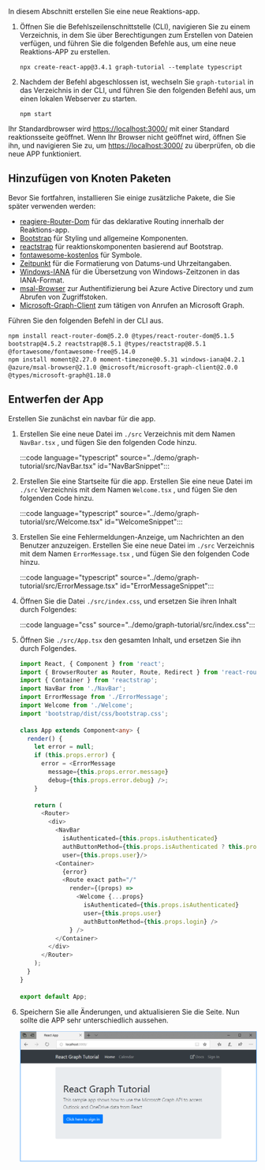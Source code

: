 <!-- markdownlint-disable MD002 MD041 -->

In diesem Abschnitt erstellen Sie eine neue Reaktions-app.

1. Öffnen Sie die Befehlszeilenschnittstelle (CLI), navigieren Sie zu einem Verzeichnis, in dem Sie über Berechtigungen zum Erstellen von Dateien verfügen, und führen Sie die folgenden Befehle aus, um eine neue Reaktions-APP zu erstellen.

    ```Shell
    npx create-react-app@3.4.1 graph-tutorial --template typescript
    ```

1. Nachdem der Befehl abgeschlossen ist, wechseln Sie `graph-tutorial` in das Verzeichnis in der CLI, und führen Sie den folgenden Befehl aus, um einen lokalen Webserver zu starten.

    ```Shell
    npm start
    ```

Ihr Standardbrowser wird [https://localhost:3000/](https://localhost:3000) mit einer Standard reaktionsseite geöffnet. Wenn Ihr Browser nicht geöffnet wird, öffnen Sie ihn, und navigieren Sie zu, um [https://localhost:3000/](https://localhost:3000) zu überprüfen, ob die neue APP funktioniert.

## <a name="add-node-packages"></a>Hinzufügen von Knoten Paketen

Bevor Sie fortfahren, installieren Sie einige zusätzliche Pakete, die Sie später verwenden werden:

- [reagiere-Router-Dom](https://github.com/ReactTraining/react-router) für das deklarative Routing innerhalb der Reaktions-app.
- [Bootstrap](https://github.com/twbs/bootstrap) für Styling und allgemeine Komponenten.
- [reactstrap](https://github.com/reactstrap/reactstrap) für reaktionskomponenten basierend auf Bootstrap.
- [fontawesome-kostenlos](https://github.com/FortAwesome/Font-Awesome) für Symbole.
- [Zeitpunkt](https://github.com/moment/moment) für die Formatierung von Datums-und Uhrzeitangaben.
- [Windows-IANA](https://github.com/rubenillodo/windows-iana) für die Übersetzung von Windows-Zeitzonen in das IANA-Format.
- [msal-Browser](https://github.com/AzureAD/microsoft-authentication-library-for-js/tree/dev/lib/msal-browser) zur Authentifizierung bei Azure Active Directory und zum Abrufen von Zugriffstoken.
- [Microsoft-Graph-Client](https://github.com/microsoftgraph/msgraph-sdk-javascript) zum tätigen von Anrufen an Microsoft Graph.

Führen Sie den folgenden Befehl in der CLI aus.

```Shell
npm install react-router-dom@5.2.0 @types/react-router-dom@5.1.5 bootstrap@4.5.2 reactstrap@8.5.1 @types/reactstrap@8.5.1 @fortawesome/fontawesome-free@5.14.0
npm install moment@2.27.0 moment-timezone@0.5.31 windows-iana@4.2.1 @azure/msal-browser@2.1.0 @microsoft/microsoft-graph-client@2.0.0 @types/microsoft-graph@1.18.0
```

## <a name="design-the-app"></a>Entwerfen der App

Erstellen Sie zunächst ein navbar für die app.

1. Erstellen Sie eine neue Datei im `./src` Verzeichnis mit dem Namen `NavBar.tsx` , und fügen Sie den folgenden Code hinzu.

    :::code language="typescript" source="../demo/graph-tutorial/src/NavBar.tsx" id="NavBarSnippet":::

1. Erstellen Sie eine Startseite für die app. Erstellen Sie eine neue Datei im `./src` Verzeichnis mit dem Namen `Welcome.tsx` , und fügen Sie den folgenden Code hinzu.

    :::code language="typescript" source="../demo/graph-tutorial/src/Welcome.tsx" id="WelcomeSnippet":::

1. Erstellen Sie eine Fehlermeldungen-Anzeige, um Nachrichten an den Benutzer anzuzeigen. Erstellen Sie eine neue Datei im `./src` Verzeichnis mit dem Namen `ErrorMessage.tsx` , und fügen Sie den folgenden Code hinzu.

    :::code language="typescript" source="../demo/graph-tutorial/src/ErrorMessage.tsx" id="ErrorMessageSnippet":::

1. Öffnen Sie die Datei `./src/index.css`, und ersetzen Sie ihren Inhalt durch Folgendes:

    :::code language="css" source="../demo/graph-tutorial/src/index.css":::

1. Öffnen Sie `./src/App.tsx` den gesamten Inhalt, und ersetzen Sie ihn durch Folgendes.

    ```typescript
    import React, { Component } from 'react';
    import { BrowserRouter as Router, Route, Redirect } from 'react-router-dom';
    import { Container } from 'reactstrap';
    import NavBar from './NavBar';
    import ErrorMessage from './ErrorMessage';
    import Welcome from './Welcome';
    import 'bootstrap/dist/css/bootstrap.css';

    class App extends Component<any> {
      render() {
        let error = null;
        if (this.props.error) {
          error = <ErrorMessage
            message={this.props.error.message}
            debug={this.props.error.debug} />;
        }

        return (
          <Router>
            <div>
              <NavBar
                isAuthenticated={this.props.isAuthenticated}
                authButtonMethod={this.props.isAuthenticated ? this.props.logout : this.props.login}
                user={this.props.user}/>
              <Container>
                {error}
                <Route exact path="/"
                  render={(props) =>
                    <Welcome {...props}
                      isAuthenticated={this.props.isAuthenticated}
                      user={this.props.user}
                      authButtonMethod={this.props.login} />
                  } />
              </Container>
            </div>
          </Router>
        );
      }
    }

    export default App;
    ```

1. Speichern Sie alle Änderungen, und aktualisieren Sie die Seite. Nun sollte die APP sehr unterschiedlich aussehen.

    ![Screenshot der neu gestalteten Homepage](images/create-app-01.png)
